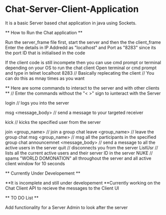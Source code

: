 # Chat-Server-Client-Application

It is a basic Server based chat application in java using Sockets. 

** How to Run the Chat application **

Run the server_frame file  first, start the server and then the the client_frame  
Enter the details in IP Addredd as "localhost" and Port as "8283" since its the port ID that is initialised in the code

If the client code is still incompete then you can use cmd prompt or terminal depending on your OS to run the chat client
Open terminal or cmd prompt and type in 
telnet localhost 8283   // Basically replecating the client
                        // You can do this as mnay times as you want
                        
 ** Here are some commands to interact to the server and with other clients **
 // Enter the commands without the "< >" sign to iunteract with the Server 
 
 login <username>   // logs you into the server 
  
 msg <receiver> <message_body>  // send a message to your targeted receiver
  
 kick <username>    // kicks the specified user from the server
  
 join <group_name>  // join a group chat
 leave <group_name> // leave the group chat
 msg <group_name> <message-body>    // msg all the participants in the specified group chat
 announcemnet <message_body>    // send a message to all the active users in the server 
 quit   // disconnects you from the server
 ListUsr    // lists all the current active users and their server ID in the server
 NUKE   // spams "WORLD DOMONATION" all throughout the server and all active client window for 10 seconds
 
 

** Currently Under Developement **

**It is incomplete and still under developement
**Currently working on the Chat Client API to recieve the messages to the Client UI



** TO DO List **

Add functionality for a Server Admin to look after the server
